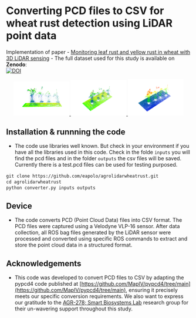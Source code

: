 # Converting PCD files to CSV for wheat rust detection using LiDAR point data
 
Implementation of paper - [Monitoring leaf rust and yellow rust in wheat with 3D LiDAR sensing](#) - The full dataset used for this study is available on **Zenodo**:  
[![DOI](https://zenodo.org/badge/DOI/10.5281/zenodo.14889285.svg)](https://doi.org/10.5281/zenodo.14889285)  




<div align="center">
    <a href="./">
        <img src="src/img.01.jpg" width="30%"/>
    </a>
    <a href="./">
        <img src="src/img.02.jpg" width="30%"/>
    </a>
    <a href="./">
        <img src="src/img.03.jpg" width="30%"/>
    </a>
</div>

## Installation & runnning the code

- The code use libraries well known. But check in your environment if you have all the libraries used in this code. Check in the folde ```inputs``` you will find the pcd files and in the folder ```outputs``` the csv files will be saved. Currently there is a test.pcd files can be used for testing purposed. 
```
git clone https://github.com/eapolo/agrolidarwheatrust.git
cd agrolidarwheatrust
python converter.py inputs outputs
```


## Device

- The code converts PCD (Point Cloud Data) files into CSV format. The PCD files were captured using a Velodyne VLP-16 sensor. After data collection, all ROS bag files generated by the LiDAR sensor were processed and converted using specific ROS commands to extract and store the point cloud data in a structured format.



## Acknowledgements

- This code was developed to convert PCD files to CSV by adapting the pypcd4 code published at [https://github.com/MapIV/pypcd4/tree/main](https://github.com/MapIV/pypcd4/tree/main), ensuring it precisely meets our specific conversion requirements. We also want to express our gratitude to the [AGR-278; Smart Biosystems Lab](https://smartbiosystemlab.com/team/) research group for their un-wavering support throughout this study.















